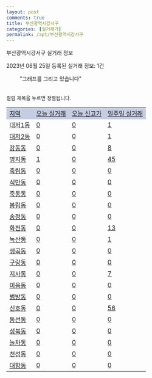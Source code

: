 ```yaml
---
layout: post
comments: true
title: 부산광역시강서구
categories: [실거래가]
permalink: /apt/부산광역시강서구
---
```


부산광역시강서구 실거래 정보

2023년 06월 25일 등록된 실거래 정보: 1건

<!--<script async src="https://pagead2.googlesyndication.com/pagead/js/adsbygoogle.js?client=ca-pub-3485438051770037"
 crossorigin="anonymous"></script>-->

<script type="text/javascript">
  google.charts.load('current', {'packages':['corechart']});
  google.charts.setOnLoadCallback(drawChart);

  function drawChart() {
    var data = google.visualization.arrayToDataTable([['거래일', '매매', '전월세', '전매'], ['21-01', 0, 1, 0], ['21-02', 0, 1, 0], ['21-03', 0, 2, 0], ['21-04', 0, 2, 0], ['21-05', 6, 0, 0], ['21-06', 24, 106, 0], ['21-07', 170, 485, 0], ['21-08', 254, 512, 0], ['21-09', 225, 376, 0], ['21-10', 109, 368, 0], ['21-11', 76, 595, 0], ['21-12', 64, 717, 0], ['22-01', 65, 648, 0], ['22-02', 84, 538, 0], ['22-03', 82, 407, 0], ['22-04', 115, 401, 0], ['22-05', 85, 398, 0], ['22-06', 72, 383, 0], ['22-07', 63, 426, 0], ['22-08', 46, 468, 0], ['22-09', 56, 380, 0], ['22-10', 70, 421, 0], ['22-11', 84, 842, 0], ['22-12', 69, 702, 0], ['23-01', 102, 743, 0], ['23-02', 178, 725, 1], ['23-03', 213, 576, 0], ['23-04', 182, 565, 9], ['23-05', 123, 519, 12], ['23-06', 51, 345, 9]]);

    var options = {
      title: '최근 1년간 유형별 거래량 추이',
      legend: { position: 'bottom' }
    };

    setTimeout(function() {
        var chart = new google.visualization.LineChart(document.getElementById('columnchart_material'));
        chart.draw(data, (options));
        document.getElementById('loading').style.display = 'none';
        var dayLabel = (new Date()).getDay();
        if (dayLabel < 2) {
            sorttable.innerSortFunction.apply(document.getElementById('week'), []);
            sorttable.innerSortFunction.apply(document.getElementById('week'), []);        
        }
        else {
            sorttable.innerSortFunction.apply(document.getElementById('today'), []);
            sorttable.innerSortFunction.apply(document.getElementById('today'), []);
        }
    }, 200);

  }
</script>

<div id="loading" style="z-index:20; display: block; margin-left: 35px">"그래프를 그리고 있습니다"</div>
<div id="columnchart_material" style="width: 95%; margin-left: -35px; display: block"></div>
<!--<div style="width: 95%; margin-left: -35px; display: block">
      <script async src="https://pagead2.googlesyndication.com/pagead/js/adsbygoogle.js?client=ca-pub-3485438051770037"
          crossorigin="anonymous"></script>
      <ins class="adsbygoogle"
          style="display:block"
          data-ad-format="fluid"
          data-ad-layout-key="-fb+5w+4e-db+86"
          data-ad-client="ca-pub-3485438051770037"
          data-ad-slot="1827090281"></ins>
      <script>
          (adsbygoogle = window.adsbygoogle || []).push({});
      </script>
</div>-->
<br>

<font size='small' style='font-size: small;'>컬럼 제목을 누르면 정렬됩니다.</font>
<table class="sortable">
  <tr style='background-color: rgba(114, 132, 186,0.4);'>
    <td id="region"><a href="#">지역</a></td>
    <td id="today"><a href="#">오늘 실거래</a></td>
    <td id="today_new"><a href="#">오늘 신고가</a></td>
    <td id="week"><a href="#">일주일 실거래</a></td>
  </tr>

  
  <tr class="item">
    <td><a href="부산광역시강서구대저1동">대저1동</a></td>
    <td><a href="부산광역시강서구대저1동">0</a></td>
    <td><a href="부산광역시강서구대저1동">0</a></td>
    <td><a href="부산광역시강서구대저1동">1</a></td>
  </tr>
    

  <tr class="item">
    <td><a href="부산광역시강서구대저2동">대저2동</a></td>
    <td><a href="부산광역시강서구대저2동">0</a></td>
    <td><a href="부산광역시강서구대저2동">0</a></td>
    <td><a href="부산광역시강서구대저2동">1</a></td>
  </tr>
    

  <tr class="item">
    <td><a href="부산광역시강서구강동동">강동동</a></td>
    <td><a href="부산광역시강서구강동동">0</a></td>
    <td><a href="부산광역시강서구강동동">0</a></td>
    <td><a href="부산광역시강서구강동동">8</a></td>
  </tr>
    

  <tr class="item">
    <td><a href="부산광역시강서구명지동">명지동</a></td>
    <td><a href="부산광역시강서구명지동">1</a></td>
    <td><a href="부산광역시강서구명지동">0</a></td>
    <td><a href="부산광역시강서구명지동">45</a></td>
  </tr>
    

  <tr class="item">
    <td><a href="부산광역시강서구죽림동">죽림동</a></td>
    <td><a href="부산광역시강서구죽림동">0</a></td>
    <td><a href="부산광역시강서구죽림동">0</a></td>
    <td><a href="부산광역시강서구죽림동">0</a></td>
  </tr>
    

  <tr class="item">
    <td><a href="부산광역시강서구식만동">식만동</a></td>
    <td><a href="부산광역시강서구식만동">0</a></td>
    <td><a href="부산광역시강서구식만동">0</a></td>
    <td><a href="부산광역시강서구식만동">0</a></td>
  </tr>
    

  <tr class="item">
    <td><a href="부산광역시강서구죽동동">죽동동</a></td>
    <td><a href="부산광역시강서구죽동동">0</a></td>
    <td><a href="부산광역시강서구죽동동">0</a></td>
    <td><a href="부산광역시강서구죽동동">0</a></td>
  </tr>
    

  <tr class="item">
    <td><a href="부산광역시강서구봉림동">봉림동</a></td>
    <td><a href="부산광역시강서구봉림동">0</a></td>
    <td><a href="부산광역시강서구봉림동">0</a></td>
    <td><a href="부산광역시강서구봉림동">0</a></td>
  </tr>
    

  <tr class="item">
    <td><a href="부산광역시강서구송정동">송정동</a></td>
    <td><a href="부산광역시강서구송정동">0</a></td>
    <td><a href="부산광역시강서구송정동">0</a></td>
    <td><a href="부산광역시강서구송정동">0</a></td>
  </tr>
    

  <tr class="item">
    <td><a href="부산광역시강서구화전동">화전동</a></td>
    <td><a href="부산광역시강서구화전동">0</a></td>
    <td><a href="부산광역시강서구화전동">0</a></td>
    <td><a href="부산광역시강서구화전동">13</a></td>
  </tr>
    

  <tr class="item">
    <td><a href="부산광역시강서구녹산동">녹산동</a></td>
    <td><a href="부산광역시강서구녹산동">0</a></td>
    <td><a href="부산광역시강서구녹산동">0</a></td>
    <td><a href="부산광역시강서구녹산동">1</a></td>
  </tr>
    

  <tr class="item">
    <td><a href="부산광역시강서구생곡동">생곡동</a></td>
    <td><a href="부산광역시강서구생곡동">0</a></td>
    <td><a href="부산광역시강서구생곡동">0</a></td>
    <td><a href="부산광역시강서구생곡동">0</a></td>
  </tr>
    

  <tr class="item">
    <td><a href="부산광역시강서구구랑동">구랑동</a></td>
    <td><a href="부산광역시강서구구랑동">0</a></td>
    <td><a href="부산광역시강서구구랑동">0</a></td>
    <td><a href="부산광역시강서구구랑동">0</a></td>
  </tr>
    

  <tr class="item">
    <td><a href="부산광역시강서구지사동">지사동</a></td>
    <td><a href="부산광역시강서구지사동">0</a></td>
    <td><a href="부산광역시강서구지사동">0</a></td>
    <td><a href="부산광역시강서구지사동">7</a></td>
  </tr>
    

  <tr class="item">
    <td><a href="부산광역시강서구미음동">미음동</a></td>
    <td><a href="부산광역시강서구미음동">0</a></td>
    <td><a href="부산광역시강서구미음동">0</a></td>
    <td><a href="부산광역시강서구미음동">0</a></td>
  </tr>
    

  <tr class="item">
    <td><a href="부산광역시강서구범방동">범방동</a></td>
    <td><a href="부산광역시강서구범방동">0</a></td>
    <td><a href="부산광역시강서구범방동">0</a></td>
    <td><a href="부산광역시강서구범방동">0</a></td>
  </tr>
    

  <tr class="item">
    <td><a href="부산광역시강서구신호동">신호동</a></td>
    <td><a href="부산광역시강서구신호동">0</a></td>
    <td><a href="부산광역시강서구신호동">0</a></td>
    <td><a href="부산광역시강서구신호동">56</a></td>
  </tr>
    

  <tr class="item">
    <td><a href="부산광역시강서구동선동">동선동</a></td>
    <td><a href="부산광역시강서구동선동">0</a></td>
    <td><a href="부산광역시강서구동선동">0</a></td>
    <td><a href="부산광역시강서구동선동">0</a></td>
  </tr>
    

  <tr class="item">
    <td><a href="부산광역시강서구성북동">성북동</a></td>
    <td><a href="부산광역시강서구성북동">0</a></td>
    <td><a href="부산광역시강서구성북동">0</a></td>
    <td><a href="부산광역시강서구성북동">0</a></td>
  </tr>
    

  <tr class="item">
    <td><a href="부산광역시강서구눌차동">눌차동</a></td>
    <td><a href="부산광역시강서구눌차동">0</a></td>
    <td><a href="부산광역시강서구눌차동">0</a></td>
    <td><a href="부산광역시강서구눌차동">0</a></td>
  </tr>
    

  <tr class="item">
    <td><a href="부산광역시강서구천성동">천성동</a></td>
    <td><a href="부산광역시강서구천성동">0</a></td>
    <td><a href="부산광역시강서구천성동">0</a></td>
    <td><a href="부산광역시강서구천성동">0</a></td>
  </tr>
    

  <tr class="item">
    <td><a href="부산광역시강서구대항동">대항동</a></td>
    <td><a href="부산광역시강서구대항동">0</a></td>
    <td><a href="부산광역시강서구대항동">0</a></td>
    <td><a href="부산광역시강서구대항동">0</a></td>
  </tr>
    


</table>


    